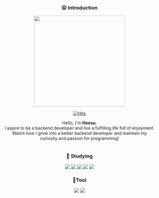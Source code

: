 <div align="center">

### :stuck_out_tongue_closed_eyes: Introduction
  <picture>
    <img src="https://user-images.githubusercontent.com/133394749/238045543-6f78902c-e2f9-4f44-9ee8-062734fa6f1e.gif" width="300" height="auto"/>
  </picture>

  [![Hits](https://hits.seeyoufarm.com/api/count/incr/badge.svg?url=https%3A%2F%2Fgithub.com%2Fskagmltn7&count_bg=%23FF0000&title_bg=%23555555&icon=&icon_color=%23E7E7E7&title=hits&edge_flat=false)](https://hits.seeyoufarm.com)
  <br/>

Hello, I'm **Heesu**.<br>
 I aspire to be a backend developer and live a fulfilling life full of enjoyment.<br>
 Watch how I grow into a better backend developer and maintain my curiosity and passion for programming!<br><br>


### :muscle: Studying<br>
<img src="https://img.shields.io/badge/python-3776AB?style=flat-square&logo=python&logoColor=white"/>
<img src="https://img.shields.io/badge/spring-6DB33F?style=flat-square&logo=python&logoColor=white"/>
<img src="https://img.shields.io/badge/Java-007396?style=flat-square&logo=spring&logoColor=white">
<img src="https://img.shields.io/badge/mongodb-47A248?style=flat-square&logo=mongodb&logoColor=white">
<img src="https://img.shields.io/badge/AWS-232F3E?style=flat-square&logo=amazonaws&logoColor=white">

<br>

### :wrench:Tool<br>
<img src="https://img.shields.io/badge/visual studio code-007ACC?style=flat-square&logo=visualstudiocode&logoColor=white">
<img src="https://img.shields.io/badge/Git-F05032?style=flat-square&logo=git&logoColor=white">

</div>
